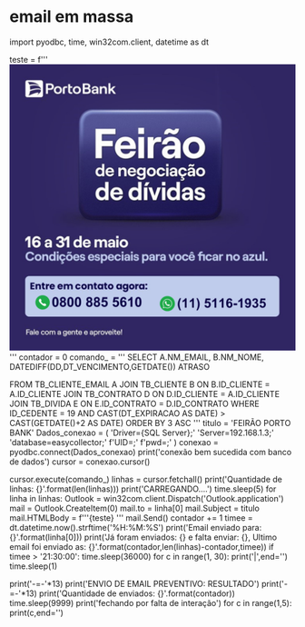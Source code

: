 # email em massa
import pyodbc, time, win32com.client, datetime as dt


teste = f'''<a href="https://wa.me/+551151161935">
                <img src="https://github.com/yxrocha/teste/blob/main/WHATSAPP_INICIO_FEIRAO.JPEG?raw=true">
            </a>
'''
contador = 0
comando_ = '''
SELECT 
A.NM_EMAIL,
B.NM_NOME,
DATEDIFF(DD,DT_VENCIMENTO,GETDATE()) ATRASO

FROM TB_CLIENTE_EMAIL A 
JOIN TB_CLIENTE B ON B.ID_CLIENTE = A.ID_CLIENTE
JOIN TB_CONTRATO D ON D.ID_CLIENTE = A.ID_CLIENTE
JOIN TB_DIVIDA E ON E.ID_CONTRATO = D.ID_CONTRATO
WHERE ID_CEDENTE = 19 
AND CAST(DT_EXPIRACAO AS DATE) > CAST(GETDATE()+2 AS DATE)
ORDER BY 3 ASC
'''
titulo = 'FEIRÃO PORTO BANK'
Dados_conexao = (
'Driver={SQL Server};'
'Server=192.168.1.3;'
'database=easycollector;'
f'UID=;'
f'pwd=;'
)
conexao = pyodbc.connect(Dados_conexao)
print('conexão bem sucedida com banco de dados')
cursor = conexao.cursor()

cursor.execute(comando_)
linhas = cursor.fetchall()
print('Quantidade de linhas: {}'.format(len(linhas)))
print('CARREGANDO....')
time.sleep(5)
for linha in linhas:
    Outlook = win32com.client.Dispatch('Outlook.application')
    mail = Outlook.CreateItem(0)
    mail.to = linha[0]
    mail.Subject = titulo
    mail.HTMLBody = f'''{teste} '''
    mail.Send()
    contador += 1
    timee = dt.datetime.now().strftime('%H:%M:%S')
    print('Email enviado para: {}'.format(linha[0]))
    print('Já foram enviados: {} e falta enviar: {}, Ultimo email foi enviado as: {}'.format(contador,len(linhas)-contador,timee))
    if timee > '21:30:00':
        time.sleep(36000)
    for c in range(1, 30):
        print('|',end='')
        time.sleep(1)

print('-=-'*13)
print('ENVIO DE EMAIL PREVENTIVO: RESULTADO')
print('-=-'*13)
print('Quantidade de enviados: {}'.format(contador))
time.sleep(9999)
print('fechando por falta de interação')
for c in range(1,5):
    print(c,end='')
